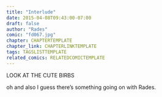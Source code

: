 ```yaml
---
title: "Interlude"
date: 2015-04-08T09:43:00-07:00
draft: false
author: "Rades"
comic: "fd067.jpg"
chapter: CHAPTERTEMPLATE
chapter_link: CHAPTERLINKTEMPLATE
tags: TAGSLISTTEMPLATE
related_comics: RELATEDCOMICTEMPLATE
---
```


LOOK AT THE CUTE BIRBS


oh and also I guess there’s something going on with Rades.

